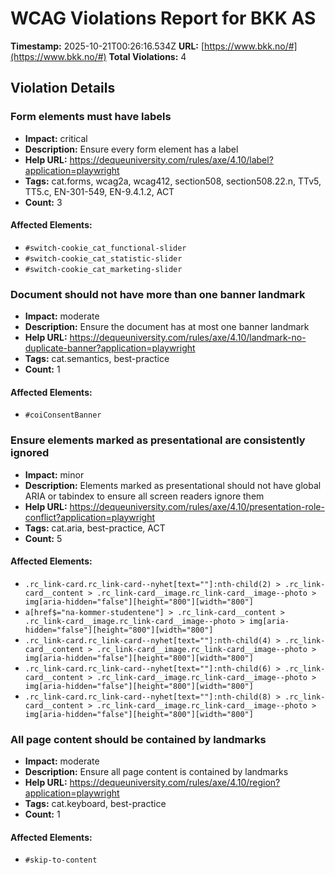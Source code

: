 # WCAG Violations Report for BKK AS

**Timestamp:** 2025-10-21T00:26:16.534Z
**URL:** [https://www.bkk.no/#](https://www.bkk.no/#)
**Total Violations:** 4

## Violation Details

### Form elements must have labels

- **Impact:** critical
- **Description:** Ensure every form element has a label
- **Help URL:** https://dequeuniversity.com/rules/axe/4.10/label?application=playwright
- **Tags:** cat.forms, wcag2a, wcag412, section508, section508.22.n, TTv5, TT5.c, EN-301-549, EN-9.4.1.2, ACT
- **Count:** 3

#### Affected Elements:

- `#switch-cookie_cat_functional-slider`
- `#switch-cookie_cat_statistic-slider`
- `#switch-cookie_cat_marketing-slider`

### Document should not have more than one banner landmark

- **Impact:** moderate
- **Description:** Ensure the document has at most one banner landmark
- **Help URL:** https://dequeuniversity.com/rules/axe/4.10/landmark-no-duplicate-banner?application=playwright
- **Tags:** cat.semantics, best-practice
- **Count:** 1

#### Affected Elements:

- `#coiConsentBanner`

### Ensure elements marked as presentational are consistently ignored

- **Impact:** minor
- **Description:** Elements marked as presentational should not have global ARIA or tabindex to ensure all screen readers ignore them
- **Help URL:** https://dequeuniversity.com/rules/axe/4.10/presentation-role-conflict?application=playwright
- **Tags:** cat.aria, best-practice, ACT
- **Count:** 5

#### Affected Elements:

- `.rc_link-card.rc_link-card--nyhet[text=""]:nth-child(2) > .rc_link-card__content > .rc_link-card__image.rc_link-card__image--photo > img[aria-hidden="false"][height="800"][width="800"]`
- `a[href$="na-kommer-studentene"] > .rc_link-card__content > .rc_link-card__image.rc_link-card__image--photo > img[aria-hidden="false"][height="800"][width="800"]`
- `.rc_link-card.rc_link-card--nyhet[text=""]:nth-child(4) > .rc_link-card__content > .rc_link-card__image.rc_link-card__image--photo > img[aria-hidden="false"][height="800"][width="800"]`
- `.rc_link-card.rc_link-card--nyhet[text=""]:nth-child(6) > .rc_link-card__content > .rc_link-card__image.rc_link-card__image--photo > img[aria-hidden="false"][height="800"][width="800"]`
- `.rc_link-card.rc_link-card--nyhet[text=""]:nth-child(8) > .rc_link-card__content > .rc_link-card__image.rc_link-card__image--photo > img[aria-hidden="false"][height="800"][width="800"]`

### All page content should be contained by landmarks

- **Impact:** moderate
- **Description:** Ensure all page content is contained by landmarks
- **Help URL:** https://dequeuniversity.com/rules/axe/4.10/region?application=playwright
- **Tags:** cat.keyboard, best-practice
- **Count:** 1

#### Affected Elements:

- `#skip-to-content`
